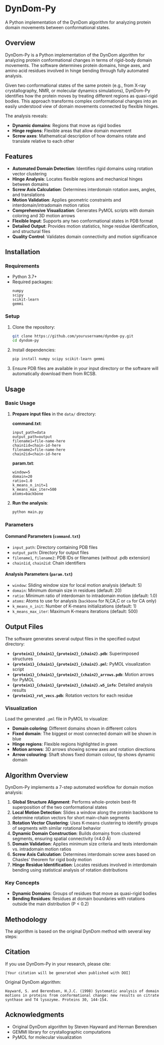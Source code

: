 # DynDom-Py

A Python implementation of the DynDom algorithm for analyzing protein domain movements between conformational states.

## Overview

DynDom-Py is a Python implementation of the DynDom algorithm for analyzing protein conformational changes in terms of rigid-body domain movements. The software determines protein domains, hinge axes, and amino acid residues involved in hinge bending through fully automated analysis.

Given two conformational states of the same protein (e.g., from X-ray crystallography, NMR, or molecular dynamics simulations), DynDom-Py identifies how the protein moves by treating different regions as quasi-rigid bodies. This approach transforms complex conformational changes into an easily understood view of domain movements connected by flexible hinges.

The analysis reveals:
- **Dynamic domains**: Regions that move as rigid bodies
- **Hinge regions**: Flexible areas that allow domain movement  
- **Screw axes**: Mathematical description of how domains rotate and translate relative to each other

## Features

- **Automated Domain Detection**: Identifies rigid domains using rotation vector clustering
- **Hinge Analysis**: Locates flexible regions and mechanical hinges between domains
- **Screw Axis Calculation**: Determines interdomain rotation axes, angles, and translations
- **Motion Validation**: Applies geometric constraints and interdomain/intradomain motion ratios
- **Comprehensive Visualization**: Generates PyMOL scripts with domain coloring and 3D motion arrows
- **Flexible Input**: Supports any two conformational states in PDB format
- **Detailed Output**: Provides motion statistics, hinge residue identification, and structural files
- **Quality Control**: Validates domain connectivity and motion significance

## Installation

### Requirements

- Python 3.7+
- Required packages:
  ```
  numpy
  scipy
  scikit-learn
  gemmi
  ```

### Setup

1. Clone the repository:
   ```bash
   git clone https://github.com/yourusername/dyndom-py.git
   cd dyndom-py
   ```

2. Install dependencies:
   ```bash
   pip install numpy scipy scikit-learn gemmi
   ```

3. Ensure PDB files are available in your input directory or the software will automatically download them from RCSB.

## Usage

### Basic Usage

1. **Prepare input files** in the `data/` directory:

   **command.txt**:
   ```
   input_path=data
   output_path=output
   filename1=file-name-here
   chain1id=chain-id-here
   filename2=file-name-here
   chain2id=chain-id-here
   ```

   **param.txt**:
   ```
   window=5
   domain=20
   ratio=1.0
   k_means_n_init=1
   k_means_max_iter=500
   atoms=backbone
   ```

2. **Run the analysis**:
   ```bash
   python main.py
   ```

### Parameters

#### Command Parameters (`command.txt`)
- `input_path`: Directory containing PDB files
- `output_path`: Directory for output files
- `filename1`, `filename2`: PDB IDs or filenames (without .pdb extension)
- `chain1id`, `chain2id`: Chain identifiers

#### Analysis Parameters (`param.txt`)
- `window`: Sliding window size for local motion analysis (default: 5)
- `domain`: Minimum domain size in residues (default: 20)
- `ratio`: Minimum ratio of interdomain to intradomain motion (default: 1.0)
- `atoms`: Atoms to use for analysis (`backbone` for N,CA,C or `ca` for CA only)
- `k_means_n_init`: Number of K-means initializations (default: 1)
- `k_means_max_iter`: Maximum K-means iterations (default: 500)

## Output Files

The software generates several output files in the specified output directory:

- **`{protein1}_{chain1}_{protein2}_{chain2}.pdb`**: Superimposed structures
- **`{protein1}_{chain1}_{protein2}_{chain2}.pml`**: PyMOL visualization script
- **`{protein1}_{chain1}_{protein2}_{chain2}_arrows.pdb`**: Motion arrows for PyMOL
- **`{protein1}_{chain1}_{protein2}_{chain2}.w5_info`**: Detailed analysis results
- **`{protein1}_rot_vecs.pdb`**: Rotation vectors for each residue

### Visualization

Load the generated `.pml` file in PyMOL to visualize:
- **Domain coloring**: Different domains shown in different colors
- **Fixed domain**: The biggest or most connected domain will be shown in blue
- **Hinge regions**: Flexible regions highlighted in green
- **Motion arrows**: 3D arrows showing screw axes and rotation directions
- **Arrow colouring**: Shaft shows fixed domain colour, tip shows dynamic domain


## Algorithm Overview

DynDom-Py implements a 7-step automated workflow for domain motion analysis:

1. **Global Structure Alignment**: Performs whole-protein best-fit superposition of the two conformational states
2. **Local Motion Detection**: Slides a window along the protein backbone to determine rotation vectors for short main-chain segments
3. **Rotation Vector Clustering**: Uses K-means clustering to identify groups of segments with similar rotational behavior
4. **Dynamic Domain Construction**: Builds domains from clustered segments, ensuring spatial connectivity (≤4.0 Å)
5. **Domain Validation**: Applies minimum size criteria and tests interdomain vs. intradomain motion ratios
6. **Screw Axis Calculation**: Determines interdomain screw axes based on Chasles' theorem for rigid body motion
7. **Hinge Residue Identification**: Locates residues involved in interdomain bending using statistical analysis of rotation distributions

### Key Concepts

- **Dynamic Domains**: Groups of residues that move as quasi-rigid bodies
- **Bending Residues**: Residues at domain boundaries with rotations outside the main distribution (P < 0.2)

## Methodology

The algorithm is based on the original DynDom method with several key steps:

## Citation

If you use DynDom-Py in your research, please cite:

```
[Your citation will be generated when published with DOI]
```

Original DynDom algorithm:
```
Hayward, S. and Berendsen, H.J.C. (1998) Systematic analysis of domain motions in proteins from conformational change: new results on citrate synthase and T4 lysozyme. Proteins 30, 144-154.
```


## Acknowledgments

- Original DynDom algorithm by Steven Hayward and Herman Berendsen
- GEMMI library for crystallographic computations
- PyMOL for molecular visualization
